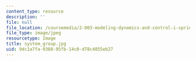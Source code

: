 ```yaml
---
content_type: resource
description: ''
file: null
file_location: /coursemedia/2-003-modeling-dynamics-and-control-i-spring-2005/9dc1a7fa938895fb14c0d78c4855eb27_system_group.jpg
file_type: image/jpeg
resourcetype: Image
title: system_group.jpg
uid: 9dc1a7fa-9388-95fb-14c0-d78c4855eb27
---
```

